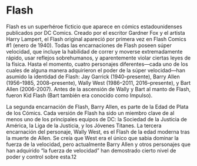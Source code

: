 # Flash

Flash es un superhéroe ficticio que aparece en cómics estadounidenses publicados por DC Comics. Creado por el escritor Gardner Fox y el artista Harry Lampert, el Flash original apareció por primera vez en Flash Comics #1 (enero de 1940). Todas las encarnaciones de Flash poseen súper velocidad, que incluye la habilidad de correr y moverse extremadamente rápido, usar reflejos sobrehumanos, y aparentemente violar ciertas leyes de la física. Hasta el momento, cuatro personajes diferentes—cada uno de los cuales de alguna manera adquirieron el poder de la súper velocidad—han asumido la identidad de Flash: Jay Garrick (1940–presente), Barry Allen (1956–1985, 2008–presente), Wally West (1986–2011, 2016–presente), y Bart Allen (2006-2007). Antes de la ascensión de Wally y Bart al manto de Flash, fueron Kid Flash (Bart también era conocido como Impulso).

La segunda encarnación de Flash, Barry Allen, es parte de la Edad de Plata de los Cómics. Cada versión de Flash ha sido un miembro clave de al menos uno de los principales equipos de DC: la Sociedad de la Justicia de América, la Liga de la Justicia, y los Jóvenes Titanes. La tercera encarnación del personaje, Wally West, es el Flash de la edad moderna tras la muerte de Allen. Se creía que West era el único que sabia dominar la fuerza de la velocidad, pero actualmente Barry Allen y otros personajes que han adquirido “la fuerza de velocidad” han demostrado cierto nivel de poder y control sobre esta.1​2​
